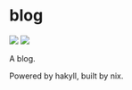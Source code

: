 # blog
![](https://www.travis-ci.org/Adjective-Object/blog.svg?branch=master) ![](https://img.shields.io/badge/straight-passing-brightgreen.svg)

A blog.

Powered by hakyll, built by nix.

